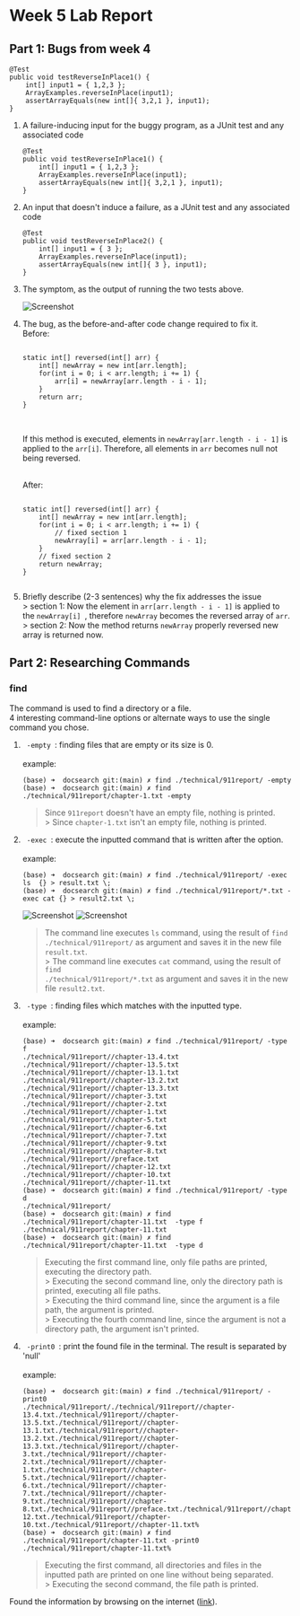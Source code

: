 # Week 5 Lab Report
## Part 1: Bugs from week 4

```
@Test 
public void testReverseInPlace1() {
	int[] input1 = { 1,2,3 };
	ArrayExamples.reverseInPlace(input1);
	assertArrayEquals(new int[]{ 3,2,1 }, input1);
}
```

<ol>
  <li> A failure-inducing input for the buggy program, as a JUnit test and any associated code</li>
  
```
@Test 
public void testReverseInPlace1() {
	int[] input1 = { 1,2,3 };
	ArrayExamples.reverseInPlace(input1);
	assertArrayEquals(new int[]{ 3,2,1 }, input1);
}
```

  <li> An input that doesn't induce a failure, as a JUnit test and any associated code</li>
    
```
@Test 
public void testReverseInPlace2() {
	int[] input1 = { 3 };
	ArrayExamples.reverseInPlace(input1);
	assertArrayEquals(new int[]{ 3 }, input1);
}
```
  
  <li> The symptom, as the output of running the two tests above.</li>
  
  ![Screenshot](./week5_sc1.png)

  <li> The bug, as the before-and-after code change required to fix it.
  <br> Before:

```
    
static int[] reversed(int[] arr) {
	int[] newArray = new int[arr.length];
	for(int i = 0; i < arr.length; i += 1) {
		arr[i] = newArray[arr.length - i - 1];
	}
	return arr;
}
      
```

  <br> If this method is executed, elements in <code>newArray[arr.length - i - 1]</code> is applied to the <code>arr[i]</code>. Therefore, all elements in <code>arr</code> becomes null not being reversed.

  <br> After:

```
    
static int[] reversed(int[] arr) {
	int[] newArray = new int[arr.length];
	for(int i = 0; i < arr.length; i += 1) {
		// fixed section 1
		newArray[i] = arr[arr.length - i - 1];
	}
	// fixed section 2
	return newArray;
}
      
```
    
  </li>
    
  <li> Briefly describe (2-3 sentences) why the fix addresses the issue
  <br> > section 1: Now the element in <code>arr[arr.length - i - 1]</code> is applied to the <code>newArray[i] </code>, therefore <code>newArray</code> becomes the reversed array of <code>arr</code>.
  <br> > section 2: Now the method returns <code>newArray</code> properly reversed new array is returned now.
  </li>
    
</ol>


## Part 2: Researching Commands
### find
The command is used to find a directory or a file.
<br>4 interesting command-line options or alternate ways to use the single command you chose. 
  <ol>
  <li> <code> -empty </code>: finding files that are empty or its size is 0. </li>
    <br> example:
    
```
(base) ➜  docsearch git:(main) ✗ find ./technical/911report/ -empty
(base) ➜  docsearch git:(main) ✗ find ./technical/911report/chapter-1.txt -empty
```
  > Since <code>911report</code> doesn't have an empty file, nothing is printed.
  <br>> Since <code>chapter-1.txt</code> isn't an empty file, nothing is printed.
      
  <li> <code> -exec </code>: execute the inputted command that is written after the option. </li>
    <br> example:
      
```
(base) ➜  docsearch git:(main) ✗ find ./technical/911report/ -exec ls  {} > result.txt \;
(base) ➜  docsearch git:(main) ✗ find ./technical/911report/*.txt -exec cat {} > result2.txt \;
```
  ![Screenshot](./week5_sc2.png)
  ![Screenshot](./week5_sc2_2.png)  
      
  > The command line executes <code>ls</code> command, using the result of <code>find ./technical/911report/</code> as argument and saves it in the new file <code>result.txt</code>.
  <br>> The command line executes <code>cat</code> command, using the result of <code>find ./technical/911report/*.txt</code> as argument and saves it in the new file <code>result2.txt</code>.
  
  <li> <code> -type </code>: finding files which matches with the inputted type. </li>
  <br> example:
      
  ```
(base) ➜  docsearch git:(main) ✗ find ./technical/911report/ -type f   
./technical/911report//chapter-13.4.txt
./technical/911report//chapter-13.5.txt
./technical/911report//chapter-13.1.txt
./technical/911report//chapter-13.2.txt
./technical/911report//chapter-13.3.txt
./technical/911report//chapter-3.txt
./technical/911report//chapter-2.txt
./technical/911report//chapter-1.txt
./technical/911report//chapter-5.txt
./technical/911report//chapter-6.txt
./technical/911report//chapter-7.txt
./technical/911report//chapter-9.txt
./technical/911report//chapter-8.txt
./technical/911report//preface.txt
./technical/911report//chapter-12.txt
./technical/911report//chapter-10.txt
./technical/911report//chapter-11.txt
(base) ➜  docsearch git:(main) ✗ find ./technical/911report/ -type d
./technical/911report/
(base) ➜  docsearch git:(main) ✗ find ./technical/911report/chapter-11.txt  -type f
./technical/911report/chapter-11.txt
(base) ➜  docsearch git:(main) ✗ find ./technical/911report/chapter-11.txt  -type d
```
      
  > Executing the first command line, only file paths are printed, executing the directory path.
  <br>> Executing the second command line, only the directory path is printed, executing all file paths.
  <br>> Executing the third command line, since the argument is a file path, the argument is printed.
  <br>> Executing the fourth command line, since the argument is not a directory path, the argument isn't printed.
  
  <li> <code> -print0 </code>: print the found file in the terminal. The result is separated by 'null'</li>
  <br> example:
    
```
(base) ➜  docsearch git:(main) ✗ find ./technical/911report/ -print0                
./technical/911report/./technical/911report//chapter-13.4.txt./technical/911report//chapter-13.5.txt./technical/911report//chapter-13.1.txt./technical/911report//chapter-13.2.txt./technical/911report//chapter-13.3.txt./technical/911report//chapter-3.txt./technical/911report//chapter-2.txt./technical/911report//chapter-1.txt./technical/911report//chapter-5.txt./technical/911report//chapter-6.txt./technical/911report//chapter-7.txt./technical/911report//chapter-9.txt./technical/911report//chapter-8.txt./technical/911report//preface.txt./technical/911report//chapter-12.txt./technical/911report//chapter-10.txt./technical/911report//chapter-11.txt%                                                                                                   
(base) ➜  docsearch git:(main) ✗ find ./technical/911report/chapter-11.txt -print0
./technical/911report/chapter-11.txt%
```

  > Executing the first command, all directories and files in the inputted path are printed on one line without being separated.
  <br>> Executing the second command, the file path is printed.
                                                                                                 
  </ol>
Found the information by browsing on the internet (<a href="https://recipes4dev.tistory.com/156">link</a>).
